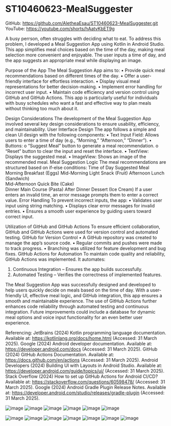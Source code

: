 # ST10460623-MealSuggester
GitHub: [https://github.com/AletheaEsau/ST10460623-MealSuggester.git ](https://github.com/AletheaEsau/ST10460623-MealSuggester.git)
YouTube: https://youtube.com/shorts/hAatvKbET9g 

A busy perrson, often struggles with deciding what to eat. To address this problem, I developed a Meal Suggestion App using Kotlin in Android Studio. This app simplifies meal choices based on the time of the day, making meal selection more convenient and enjoyable. The user inputs a time of day, and the app suggests an appropriate meal while displaying an image.

Purpose of the App
The Meal Suggestion App aims to:
•	Provide quick meal recommendations based on different times of the day.
•	Offer a user-friendly interface for effortless interaction.
•	Display visual meal representations for better decision-making.
•	Implement error handling for incorrect user input.
•	Maintain code efficiency and version control using GitHub and GitHub Actions.
This app is particularly useful for individuals with busy schedules who want a fast and effective way to plan meals without thinking too much about it.

Design Considerations
The development of the Meal Suggestion App involved several key design considerations to ensure usability, efficiency, and maintainability.
User Interface Design
The app follows a simple and clean UI design with the following components:
•	Text Input Field: Allows users to enter a time of day (e.g., “Morning,” “Afternoon,” “Dinner”).
•	Buttons:
o	“Suggest Meal” button to generate a meal recommendation.
o	“Reset” button to clear the input and reset the interface.
•	TextView: Displays the suggested meal.
•	ImageView: Shows an image of the recommended meal.
Meal Suggestion Logic
The meal recommendations are structured based on if-else conditions:
Time of Day	Suggested Meal
Morning	Breakfast (Eggs)
Mid-Morning	Light Snack (Fruit)	
Afternoon	Lunch (Sandwich)	
Mid-Afternoon	Quick Bite (Cake)	
Dinner	Main Course (Pasta)	
After Dinner	Dessert (Ice Cream)
If a user enters an invalid time, an error message prompts them to enter a correct value.
Error Handling
To prevent incorrect inputs, the app:
•	Validates user input using string matching.
•	Displays clear error messages for invalid entries.
•	Ensures a smooth user experience by guiding users toward correct input.

Utilization of GitHub and GitHub Actions
To ensure efficient collaboration, GitHub and GitHub Actions were used for version control and automated testing.
GitHub for Version Control
•	A GitHub repository was created to manage the app’s source code.
•	Regular commits and pushes were made to track progress.
•	Branching was utilized for feature development and bug fixes.
GitHub Actions for Automation
To maintain code quality and reliability, GitHub Actions was implemented. It automates:
1.	Continuous Integration – Ensures the app builds successfully.
2.	Automated Testing – Verifies the correctness of implemented features.

The Meal Suggestion App was successfully designed and developed to help users quickly decide on meals based on the time of day. With a user-friendly UI, effective meal logic, and GitHub integration, this app ensures a smooth and maintainable experience. The use of GitHub Actions further enhances code reliability through automated testing and continuous integration. Future improvements could include a database for dynamic meal options and voice input functionality for an even better user experience.

Referencing:
JetBrains (2024) Kotlin programming language documentation. Available at: https://kotlinlang.org/docs/home.html (Accessed: 31 March 2025).
Google (2024) Android developer documentation. Available at: https://developer.android.com/docs (Accessed: 31 March 2025).
GitHub (2024) GitHub Actions Documentation. Available at: https://docs.github.com/en/actions (Accessed: 31 March 2025).
Android Developers (2024) Building UI with Layouts in Android Studio. Available at: https://developer.android.com/guide/topics/ui/ (Accessed: 31 March 2025).
Stack Overflow (2024) How to set up GitHub Actions for Android CI/CD? Available at: https://stackoverflow.com/questions/60598478/ (Accessed: 31 March 2025).
Google (2024) Android Gradle Plugin Release Notes. Available at: https://developer.android.com/studio/releases/gradle-plugin (Accessed: 31 March 2025).

      
       
![image](https://github.com/user-attachments/assets/ad393637-b69a-4e35-b39e-53bb63d8fcd3)
![image](https://github.com/user-attachments/assets/4ca70616-0821-4357-bd9f-5e3a7161e533)
![image](https://github.com/user-attachments/assets/7d0e14cf-bca1-4aba-a06a-432c7189492b)
![image](https://github.com/user-attachments/assets/9b01c6aa-d047-4086-a5d2-fea35f91e1e5)
![image](https://github.com/user-attachments/assets/4e00a647-8329-478f-b1b9-25a192662de8)
![image](https://github.com/user-attachments/assets/6504a8b6-08a0-4679-8495-36decf4d2450)

![image](https://github.com/user-attachments/assets/e0ecb4fd-e266-46e7-aa72-76a31e29f7d9)
![image](https://github.com/user-attachments/assets/3d364151-66a8-4e7e-8b73-f833fb9db1cf)
![image](https://github.com/user-attachments/assets/c7ea4108-4d9e-4bcb-a1db-0637c6f02f67)
![image](https://github.com/user-attachments/assets/5b6d81bc-2d58-447f-82c9-b1b44b99e825)
![image](https://github.com/user-attachments/assets/f8e48a11-039d-482b-9dbc-ffc6fa41e623)
![image](https://github.com/user-attachments/assets/7f20d584-3c0f-4e20-b8da-5227fc0fb359)
![image](https://github.com/user-attachments/assets/32e422a0-7358-421a-bf09-71c6cc6e7c8d)


